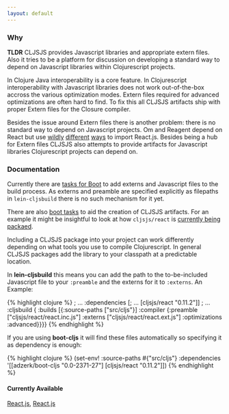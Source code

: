 ```yaml
---
layout: default
---
```


<!-- <h1>This site is Work in Progress and some information here might not -->
<!--   be correct at all</h1> -->
<!-- <p>CLJSJS aims to provide an easy way for Clojurescript developers -->
<!-- to depend on Javascript libraries. It makes this possible by providing -->
<!-- tooling to package them and use them in your project.</p> -->

### Why

<p class="tldr"><strong>TLDR</strong> CLJSJS provides Javascript libraries and appropriate extern files.
Also it tries to be a platform for discussion on developing a standard way to
depend on Javascript libraries within Clojurescript projects.</p>

In Clojure Java interoperability is a core feature. In Clojurescript
interoperability with Javascript libraries does not work out-of-the-box
accross the various optimization modes. Extern files required for advanced
optimizations are often hard to find. To fix this all CLJSJS artifacts
ship with proper Extern files for the Closure compiler.

Besides the issue around Extern files there is another problem: there
is no standard way to depend on Javascript projects. Om and Reagent
depend on React but use [wildly][reagent-template] [different][chestnut-devmode]
[ways][mies-om-template] to import React.js.
Besides being a hub for Extern files CLJSJS also attempts to provide
artifacts for Javascript libraries Clojurescript projects can depend on.

### Documentation

Currently there are [tasks for Boot][boot-cljsjs] to add externs and Javascript
files to the build process. As externs and preamble are specified explicitly
as filepaths in `lein-cljsbuild` there is no such mechanism for it yet.

There are also [boot tasks][boot-cljsjs-package] to aid the creation of CLJSJS
artifacts. For an example it might be insightful to look at how `cljsjs/react`
is [currently being packaed][react-build].

<p>Including a CLJSJS package into your project can work differently
  depending on what tools you use to compile Clojurescript. In general CLJSJS
  packages add the library to your classpath at a predictable location.</p>

<p>In <strong>lein-cljsbuild</strong> this means you can add the path
  to the to-be-included Javascript file to your <code>:preamble</code>
  and the externs for it to <code>:externs</code>. An Example:
</p>

{% highlight clojure %}
; ...
:dependencies [; ...
               [cljsjs/react "0.11.2"]]
; ...
:cljsbuild { :builds
  [{:source-paths ["src/cljs"}]
    :compiler {:preamble      ["cljsjs/react/react.inc.js"]
               :externs       ["cljsjs/react/react.ext.js"]
               :optimizations :advanced}}}}
{% endhighlight %}

<p>If you are using <strong>boot-cljs</strong> it will find these
  files automatically so specifying it as dependency is enough:</p>

{% highlight clojure %}
(set-env!
 :source-paths #{"src/cljs"}
 :dependencies '[[adzerk/boot-cljs "0.0-2371-27"]
                 [cljsjs/react "0.11.2"]])
{% endhighlight %}

<h4>Currently Available</h4>

<p>
  <a href="https://github.com/cljsjs/react">React.js</a>,
  <a href="https://github.com/cljsjs/react">React.js</a>
</p>

<!-- <h3>React</h3> -->

<!-- <p>Usage with <a href="https://github.com/emezeske/lein-cljsbuild">lein-cljsbuild</a>:</p> -->
<!-- <ol> -->
<!-- <li>Depend on <code>[cljsjs/react "0.12.1"]</code></li> -->
<!-- <li>Add this to your <code>:preamble</code> option: <code>"cljsjs/includes/react/react.inc.js"</code></li> -->
<!-- <li>Add this to your <code>:externs</code> option: <code>"cljsjs/includes/react/react.ext.js"</code></li> -->
<!-- </ol> -->



<!-- <div class="home"> -->

<!--   <h1 class="page-heading">Posts</h1> -->

<!--   <ul class="post-list"> -->
<!--     {% for post in site.posts %} -->
<!--       <li> -->
<!--         <span class="post-meta">{{ post.date | date: "%b %-d, %Y" }}</span> -->

<!--         <h2> -->
<!--           <a class="post-link" href="{{ post.url | prepend: site.baseurl }}">{{ post.title }}</a> -->
<!--         </h2> -->
<!--       </li> -->
<!--     {% endfor %} -->
<!--   </ul> -->

<!--   <p class="rss-subscribe">subscribe <a href="{{ "/feed.xml" | prepend: site.baseurl }}">via rss</a></p> -->

<!-- </div> -->

[reagent-template]: https://github.com/reagent-project/reagent-template/blob/master/src/leiningen/new/reagent/resources/templates/index.html#L11-L19
[chestnut-devmode]: https://github.com/plexus/chestnut/blob/ae3140e76a145aa2275cc9b056d8dbc0a738794c/src/leiningen/new/chestnut/src/clj/chestnut/dev.clj#L10-L15
[mies-om-template]: https://github.com/swannodette/mies-om/blob/master/src/leiningen/new/mies_om/index.html#L4-L7
[boot-cljsjs]: https://github.com/cljsjs/boot-cljsjs
[boot-cljsjs-package]: https://github.com/cljsjs/boot-cljsjs/blob/master/src/cljsjs/packaging.clj
[react-build]: https://github.com/cljsjs/packages/blob/master/react/build.boot
